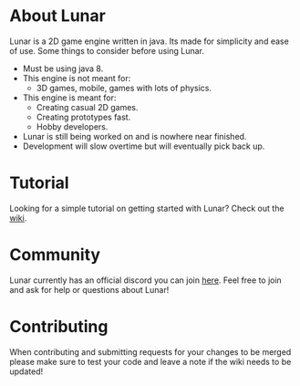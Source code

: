 # About Lunar
Lunar is a 2D game engine written in java. Its made for simplicity and ease of use. 
Some things to consider before using Lunar.

* Must be using java 8.
* This engine is not meant for:
	* 3D games, mobile, games with lots of physics.
* This engine is meant for:
	* Creating casual 2D games.
	* Creating prototypes fast.
	* Hobby developers.
* Lunar is still being worked on and is nowhere near finished.
* Development will slow overtime but will eventually pick back up.

# Tutorial

Looking for a simple tutorial on getting started with Lunar? Check out the [wiki](https://github.com/Vrekt/Lunar/wiki).

# Community

Lunar currently has an official discord you can join [here](https://discord.gg/UTStd6).
Feel free to join and ask for help or questions about Lunar!

# Contributing

When contributing and submitting requests for your changes to be merged please make sure to test your code and leave a note if the wiki needs to be updated!
